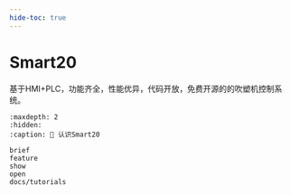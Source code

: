 ```yaml
---
hide-toc: true
---
```


# Smart20

基于HMI+PLC，功能齐全，性能优异，代码开放，免费开源的的吹塑机控制系统。


```{toctree}
:maxdepth: 2
:hidden:
:caption: 🚀 认识Smart20
   
brief
feature
show
open
docs/tutorials
```

      


